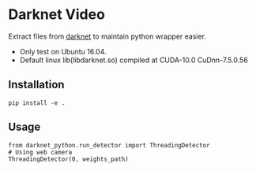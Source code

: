 # Darknet Video
Extract files from [darknet](https://github.com/culdo/darknet) to  maintain python wrapper easier.  
* Only test on Ubuntu 16.04.
* Default linux lib(libdarknet.so) compiled at CUDA-10.0 CuDnn-7.5.0.56
## Installation
`pip install -e .`
## Usage
```
from darknet_python.run_detector import ThreadingDetector
# Using web camera
ThreadingDetector(0, weights_path)
```
